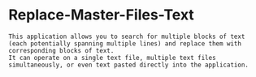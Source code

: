 # Replace-Master-Files-Text
    This application allows you to search for multiple blocks of text (each potentially spanning multiple lines) and replace them with corresponding blocks of text.
    It can operate on a single text file, multiple text files simultaneously, or even text pasted directly into the application.
